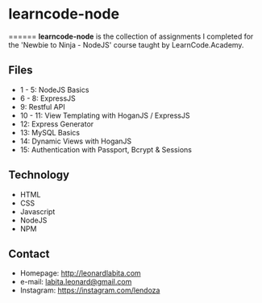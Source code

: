 # learncode-node
======
**learncode-node** is the collection of assignments I completed for the 'Newbie to Ninja - NodeJS' course taught by LearnCode.Academy.

## Files
* 1 - 5: NodeJS Basics
* 6 - 8: ExpressJS
* 9: Restful API
* 10 - 11: View Templating with HoganJS / ExpressJS
* 12: Express Generator
* 13: MySQL Basics
* 14: Dynamic Views with HoganJS
* 15: Authentication with Passport, Bcrypt & Sessions

## Technology
* HTML
* CSS
* Javascript
* NodeJS
* NPM

## Contact

* Homepage: http://leonardlabita.com
* e-mail: labita.leonard@gmail.com
* Instagram: https://instagram.com/lendoza
